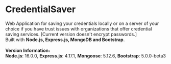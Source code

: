 # CredentialSaver

Web Application for saving your credentials locally or on a server of your choice if you have trust issues with organizations that offer credential saving services. [Current version doesn't encrypt passwords.]<br>
Built with <strong>Node.js, Express.js, MongoDB and Bootstrap</strong>.<br><br>
<strong>Version Information:</strong><br>
<strong>Node.js</strong>: 16.0.0, 
<strong>Express.js</strong>: 4.17.1, 
<strong>Mongoose</strong>: 5.12.6, 
<strong>Bootstrap</strong>: 5.0.0-beta3
